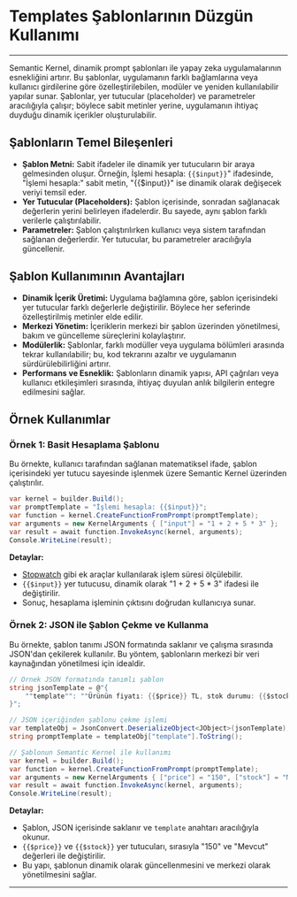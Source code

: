 # Templates Şablonlarının Düzgün Kullanımı

---

Semantic Kernel, dinamik prompt şablonları ile yapay zeka uygulamalarının esnekliğini artırır. Bu şablonlar, uygulamanın farklı bağlamlarına veya kullanıcı girdilerine göre özelleştirilebilen, modüler ve yeniden kullanılabilir yapılar sunar. Şablonlar, yer tutucular (placeholder) ve parametreler aracılığıyla çalışır; böylece sabit metinler yerine, uygulamanın ihtiyaç duyduğu dinamik içerikler oluşturulabilir.

## Şablonların Temel Bileşenleri

- **Şablon Metni:** Sabit ifadeler ile dinamik yer tutucuların bir araya gelmesinden oluşur. Örneğin, İşlemi hesapla: `{{$input}}`" ifadesinde, "İşlemi hesapla:" sabit metin, "{{$input}}" ise dinamik olarak değişecek veriyi temsil eder.
- **Yer Tutucular (Placeholders):** Şablon içerisinde, sonradan sağlanacak değerlerin yerini belirleyen ifadelerdir. Bu sayede, aynı şablon farklı verilerle çalıştırılabilir.
- **Parametreler:** Şablon çalıştırılırken kullanıcı veya sistem tarafından sağlanan değerlerdir. Yer tutucular, bu parametreler aracılığıyla güncellenir.

## Şablon Kullanımının Avantajları

- **Dinamik İçerik Üretimi:** Uygulama bağlamına göre, şablon içerisindeki yer tutucular farklı değerlerle değiştirilir. Böylece her seferinde özelleştirilmiş metinler elde edilir.
- **Merkezi Yönetim:** İçeriklerin merkezi bir şablon üzerinden yönetilmesi, bakım ve güncelleme süreçlerini kolaylaştırır.
- **Modülerlik:** Şablonlar, farklı modüller veya uygulama bölümleri arasında tekrar kullanılabilir; bu, kod tekrarını azaltır ve uygulamanın sürdürülebilirliğini artırır.
- **Performans ve Esneklik:** Şablonların dinamik yapısı, API çağrıları veya kullanıcı etkileşimleri sırasında, ihtiyaç duyulan anlık bilgilerin entegre edilmesini sağlar.

## Örnek Kullanımlar

### Örnek 1: Basit Hesaplama Şablonu

Bu örnekte, kullanıcı tarafından sağlanan matematiksel ifade, şablon içerisindeki yer tutucu sayesinde işlenmek üzere Semantic Kernel üzerinden çalıştırılır.

```csharp
var kernel = builder.Build(); 
var promptTemplate = "İşlemi hesapla: {{$input}}";
var function = kernel.CreateFunctionFromPrompt(promptTemplate);
var arguments = new KernelArguments { ["input"] = "1 + 2 + 5 * 3" };
var result = await function.InvokeAsync(kernel, arguments);
Console.WriteLine(result);
```

**Detaylar:**
- [Stopwatch](../06--Stopwatch-Kullanımı/README.md) gibi ek araçlar kullanılarak işlem süresi ölçülebilir.
- `{{$input}}` yer tutucusu, dinamik olarak "1 + 2 + 5 * 3" ifadesi ile değiştirilir.
- Sonuç, hesaplama işleminin çıktısını doğrudan kullanıcıya sunar.

### Örnek 2: JSON ile Şablon Çekme ve Kullanma

Bu örnekte, şablon tanımı JSON formatında saklanır ve çalışma sırasında JSON'dan çekilerek kullanılır. Bu yöntem, şablonların merkezi bir veri kaynağından yönetilmesi için idealdir.

```csharp
// Örnek JSON formatında tanımlı şablon
string jsonTemplate = @"{
    ""template"": ""Ürünün fiyatı: {{$price}} TL, stok durumu: {{$stock}}""
}";

// JSON içeriğinden şablonu çekme işlemi
var templateObj = JsonConvert.DeserializeObject<JObject>(jsonTemplate);
string promptTemplate = templateObj["template"].ToString();

// Şablonun Semantic Kernel ile kullanımı
var kernel = builder.Build(); 
var function = kernel.CreateFunctionFromPrompt(promptTemplate);
var arguments = new KernelArguments { ["price"] = "150", ["stock"] = "Mevcut" };
var result = await function.InvokeAsync(kernel, arguments);
Console.WriteLine(result);
```

**Detaylar:**
- Şablon, JSON içerisinde saklanır ve `template` anahtarı aracılığıyla okunur.
- `{{$price}}` ve `{{$stock}}` yer tutucuları, sırasıyla "150" ve "Mevcut" değerleri ile değiştirilir.
- Bu yapı, şablonun dinamik olarak güncellenmesini ve merkezi olarak yönetilmesini sağlar.

---